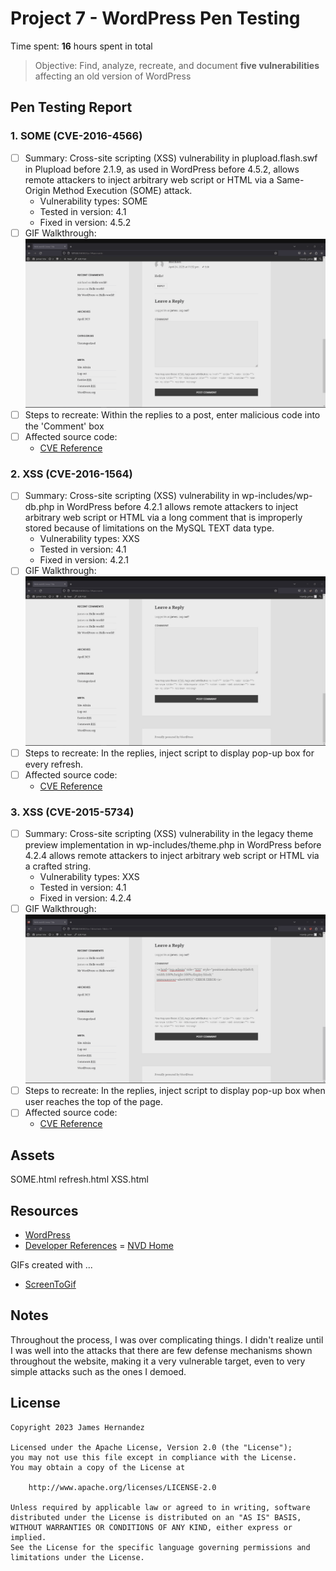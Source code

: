 # Project 7 - WordPress Pen Testing

Time spent: **16** hours spent in total

> Objective: Find, analyze, recreate, and document **five vulnerabilities** affecting an old version of WordPress

## Pen Testing Report

### 1. SOME (CVE-2016-4566)

- [ ] Summary: Cross-site scripting (XSS) vulnerability in plupload.flash.swf in Plupload before 2.1.9, as used in WordPress before 4.5.2, allows remote attackers to inject arbitrary web script or HTML via a Same-Origin Method Execution (SOME) attack.
  - Vulnerability types: SOME 
  - Tested in version: 4.1
  - Fixed in version: 4.5.2
- [ ] GIF Walkthrough: <img src="plupload.gif">
- [ ] Steps to recreate: Within the replies to a post, enter malicious code into the 'Comment' box
- [ ] Affected source code:
  - [CVE Reference](https://nvd.nist.gov/vuln/detail/CVE-2016-4566)
  
### 2. XSS (CVE-2016-1564)

- [ ] Summary: Cross-site scripting (XSS) vulnerability in wp-includes/wp-db.php in WordPress before 4.2.1 allows remote attackers to inject arbitrary web script or HTML via a long comment that is improperly stored because of limitations on the MySQL TEXT data type.
  - Vulnerability types: XXS 
  - Tested in version: 4.1
  - Fixed in version: 4.2.1
- [ ] GIF Walkthrough: <img src="refresh.gif">
- [ ] Steps to recreate: In the replies, inject script to display pop-up box for every refresh.
- [ ] Affected source code:
  - [CVE Reference](https://nvd.nist.gov/vuln/detail/CVE-2016-1564)

### 3. XSS (CVE-2015-5734)
- [ ] Summary: Cross-site scripting (XSS) vulnerability in the legacy theme preview implementation in wp-includes/theme.php in WordPress before 4.2.4 allows remote attackers to inject arbitrary web script or HTML via a crafted string.
  - Vulnerability types: XXS
  - Tested in version: 4.1
  - Fixed in version: 4.2.4
- [ ] GIF Walkthrough: <img src="XSS.gif">
- [ ] Steps to recreate: In the replies, inject script to display pop-up box when user reaches the top of the page.
- [ ] Affected source code:
  - [CVE Reference](https://nvd.nist.gov/vuln/detail/CVE-2015-5734)

## Assets

SOME.html
refresh.html
XSS.html

## Resources

- [WordPress](https://core.trac.wordpress.org/browser/)
- [Developer References](https://developer.wordpress.org/reference/)
= [NVD Home](https://nvd.nist.gov/)

GIFs created with  ...

- [ScreenToGif](https://www.screentogif.com/)


## Notes

Throughout the process, I was over complicating things. I didn't realize until I was well into the attacks that there are few
defense mechanisms shown throughout the website, making it a very vulnerable target, even to very simple attacks such as the 
ones I demoed.

## License

    Copyright 2023 James Hernandez

    Licensed under the Apache License, Version 2.0 (the "License");
    you may not use this file except in compliance with the License.
    You may obtain a copy of the License at

        http://www.apache.org/licenses/LICENSE-2.0

    Unless required by applicable law or agreed to in writing, software
    distributed under the License is distributed on an "AS IS" BASIS,
    WITHOUT WARRANTIES OR CONDITIONS OF ANY KIND, either express or implied.
    See the License for the specific language governing permissions and
    limitations under the License.
